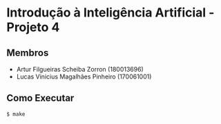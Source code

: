 # Introdução à Inteligência Artificial - Projeto 4

## Membros

- Artur Filgueiras Scheiba Zorron (180013696)
- Lucas Vinicius Magalhães Pinheiro (170061001)

## Como Executar

`$ make`